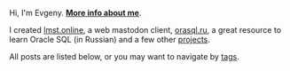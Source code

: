 Hi, I'm Evgeny. **[More info about me](/about)**.

I created [lmst.online](https://lmst.online), a web mastodon client,
[orasql.ru](https://orasql.ru), a great resource to learn Oracle SQL (in Russian)
and a few other [projects](/projects).

All posts are listed below, or you may want to navigate by [tags](/tags).
